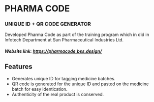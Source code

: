 # PHARMA CODE
### UNIQUE ID + QR CODE GENERATOR

Developed Pharma Code as part of the training program which in did in Infotech Department at Sun Pharmaceutical Industries Ltd.

##### Website link: <https://pharmacode.bss.design/>

## Features
- Generates unique ID for tagging medicine batches.
- QR code is generated for the unique ID and pasted on the medicine batch for easy identication.
- Authenticity of the real product is conserved.
